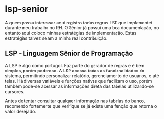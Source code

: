 # lsp-senior

A quem possa interessar aqui registro todas regras LSP que implementei durante meu trabalho no RH.
O Sênior já possui uma boa documentação, no entanto aqui coloco minhas estratégias de implementação.
Estas estratégias talvez sejam a minha real contribuição.

## LSP - Linguagem Sênior de Programação
A LSP é algo como portugol. Faz parte do gerador de regras e é bem simples, porém poderoso. A LSP acessa todas as funcionalidades do sistema, permitindo personalizar relatório, gerenciamento de usuários, e até telas.
Há diversas variáveis e funções nativas que facilitam o uso, porém também pode-se acessar as informações direta das tabelas utilizando-se cursores.

Antes de tentar consultar qualquer informação nas tabelas do banco, recomendo fortemente que verifique se já existe uma função que retorna o valor desejado.
